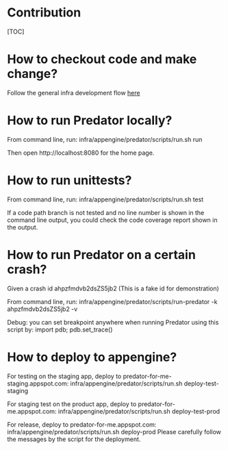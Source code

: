 # Contribution

[TOC]

# How to checkout code and make change?

Follow the general infra development flow [here](../../doc/source.md)

# How to run Predator locally?

From command line, run:
  infra/appengine/predator/scripts/run.sh run

Then open http://localhost:8080 for the home page.

# How to run unittests?

From command line, run:
  infra/appengine/predator/scripts/run.sh test

If a code path branch is not tested and no line number is shown in the command
line output, you could check the code coverage report shown in the output.

# How to run Predator on a certain crash?

Given a crash id ahpzfmdvb2dsZS5jb2 (This is a fake id for demonstration)

From command line, run:
  infra/appengine/predator/scripts/run-predator -k ahpzfmdvb2dsZS5jb2 -v

Debug:
  you can set breakpoint anywhere when running Predator using this script by:
  import pdb; pdb.set_trace()

# How to deploy to appengine?

For testing on the staging app, deploy to predator-for-me-staging.appspot.com:
  infra/appengine/predator/scripts/run.sh deploy-test-staging

For staging test on the product app, deploy to predator-for-me.appspot.com:
  infra/appengine/predator/scripts/run.sh deploy-test-prod

For release, deploy to predator-for-me.appspot.com:
  infra/appengine/predator/scripts/run.sh deploy-prod
Please carefully follow the messages by the script for the deployment.
